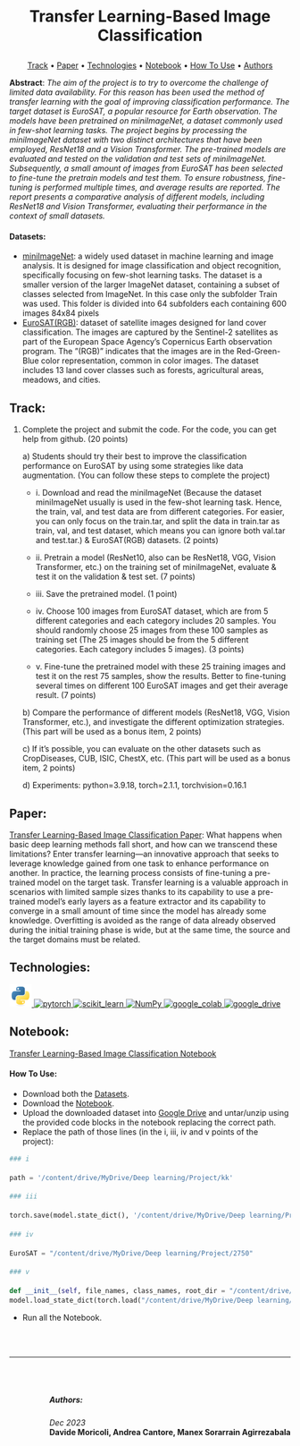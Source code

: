 # <p align="center">Transfer Learning-Based Image Classification</p>

<p align="center">
  <a href="#track">Track</a> •
  <a href="#paper">Paper</a> •
  <a href="#technologies">Technologies</a> •
  <a href="#notebook">Notebook</a> •
  <a href="#how-to-use">How To Use</a> •
  <a href="#authors">Authors</a>
</p>

**Abstract**: *The aim of the project is to try to overcome the challenge of limited data availability. For this reason has been used the method of transfer learning with the goal of improving classification performance. The target dataset is EuroSAT, a popular resource for Earth observation. The models have been pretrained on miniImageNet, a dataset commonly used in few-shot learning tasks. The project begins by processing the miniImageNet dataset with two distinct architectures that have been employed, ResNet18 and a Vision Transformer. The pre-trained models are evaluated and tested on the validation and test sets of miniImageNet. Subsequently, a small amount of images from EuroSAT has been selected to fine-tune the pretrain models and test them. To ensure robustness, fine-tuning is performed multiple times, and average results are reported. The report presents a comparative analysis of different models, including ResNet18 and Vision Transformer, evaluating their performance in the context of small datasets.*

#### Datasets: 
- [miniImageNet](https://drive.google.com/drive/folders/17a09kkqVivZQFggCw9I_YboJ23tcexNM): a widely used dataset in machine learning and image analysis. It is designed for image classification and object recognition, specifically focusing on few-shot learning tasks. The dataset is a smaller version of the larger ImageNet dataset, containing a subset of classes selected from ImageNet. In this case only the subfolder Train was used. This folder is divided into 64 subfolders each containing 600 images 84x84 pixels
- [EuroSAT(RGB)](https://github.com/phelber/EuroSAT): dataset of satellite images designed for land cover classification. The images are captured by the Sentinel-2 satellites as part of the European Space Agency’s Copernicus Earth observation program. The ”(RGB)” indicates that the images are in the Red-Green-Blue color representation, common in color images. The dataset includes 13 land cover classes such as forests, agricultural areas, meadows, and cities.

## Track: 
1. Complete the project and submit the code. For the code, you can get help from github. (20 points)

    a) Students should try their best to improve the classification performance on EuroSAT by using some strategies like data augmentation. (You can follow these steps to complete the project)

    - i. Download and read the miniImageNet (Because the dataset miniImageNet usually is used in the few-shot learning task. Hence, the train, val, and test data are from different categories. For easier, you can only focus on the train.tar, and split the data in train.tar as train, val, and test dataset, which means you can ignore both val.tar and test.tar.) & EuroSAT(RGB) datasets. (2 points)

    - ii. Pretrain a model (ResNet10, also can be ResNet18, VGG, Vision Transformer, etc.) on the training set of miniImageNet, evaluate & test it on the validation & test set. (7 points)

    - iii. Save the pretrained model. (1 point)

    - iv. Choose 100 images from EuroSAT dataset, which are from 5 different categories and each category includes 20 samples. You should randomly choose 25 images from these 100 samples as training set (The 25 images should be from the 5 different categories. Each category includes 5 images). (3 points)

    - v. Fine-tune the pretrained model with these 25 training images and test it on the rest 75 samples, show the results. Better to fine-tuning several times on different 100 EuroSAT images and get their average result. (7 points)

    b) Compare the performance of different models (ResNet18, VGG, Vision Transformer, etc.), and investigate the different optimization strategies. (This part will be used as a bonus item, 2 points)

    c) If it’s possible, you can evaluate on the other datasets such as CropDiseases, CUB, ISIC, ChestX, etc. (This part will be used as a bonus item, 2 points)

    d) Experiments: python=3.9.18, torch=2.1.1, torchvision=0.16.1

## Paper:
[Transfer Learning-Based Image Classification Paper](./transfer_learning-based_image_classification-paper.pdf): What happens when basic deep learning methods fall short, and how can we transcend these limitations? Enter transfer learning—an innovative approach that seeks to leverage knowledge gained from one task to enhance performance on another. In practice, the learning process consists of fine-tuning a pre-trained model on the target task. Transfer learning is a valuable approach in scenarios with limited sample sizes thanks to its capability to use a pre-trained model’s early layers as a feature extractor and its capability to converge in a small amount of time since the model has already some knowledge. Overfitting is avoided as the range of data already observed during the initial training phase is wide, but at the same time, the source and the target domains must be related. 


## Technologies:
<p align="left"> 
    <a href="https://www.python.org" target="_blank" rel="noreferrer"> 
        <img src="https://raw.githubusercontent.com/devicons/devicon/master/icons/python/python-original.svg" alt="python" width="40" height="40"/> 
    </a> 
    <a href="https://pytorch.org/" target="_blank" rel="noreferrer"> 
        <img src="https://www.vectorlogo.zone/logos/pytorch/pytorch-icon.svg" alt="pytorch" width="40" height="40"/> 
    </a> 
    <a href="https://scikit-learn.org/" target="_blank" rel="noreferrer"> 
        <img src="https://upload.wikimedia.org/wikipedia/commons/0/05/Scikit_learn_logo_small.svg" alt="scikit_learn" width="40" height="40"/> 
    </a>
    <a href="https://numpy.org/" target="_blank" rel="noreferrer">
        <img src="https://numpy.org/images/logo.svg" alt="NumPy" width="40" height="40" />
    </a>
    <a href="https://colab.research.google.com/" target="_blank" rel="noreferrer">
        <img src="https://upload.wikimedia.org/wikipedia/commons/thumb/archive/d/d0/20221103151430%21Google_Colaboratory_SVG_Logo.svg/120px-Google_Colaboratory_SVG_Logo.svg.png" alt="google_colab" width="40" height="40" />
    </a>
    <a href="https://drive.google.com/" target="_blank" rel="noreferrer">
        <img src="https://fonts.gstatic.com/s/i/productlogos/drive_2020q4/v8/web-64dp/logo_drive_2020q4_color_2x_web_64dp.png" alt="google_drive" width="40" height="40" />
    </a>
</p>

## Notebook:
[Transfer Learning-Based Image Classification Notebook](./Transfer_Learningbased_Image_Classification.ipynb)<br>
#### How To Use:
- Download both the [Datasets](#datasets).
- Download the [Notebook](./Tweets_to_Emotions.ipynb).
- Upload the downloaded dataset into [Google Drive](https://drive.google.com/) and untar/unzip using the provided code blocks in the notebook replacing the correct path.
- Replace the path of those lines (in the i, iii, iv and v points of the project):

```python
### i

path = '/content/drive/MyDrive/Deep learning/Project/kk'

### iii

torch.save(model.state_dict(), '/content/drive/MyDrive/Deep learning/Project/pretrained_resnet18.pth')

### iv

EuroSAT = "/content/drive/MyDrive/Deep learning/Project/2750"

### v

def __init__(self, file_names, class_names, root_dir = "/content/drive/MyDrive/Deep learning/Project/2750", transform=None): 
model.load_state_dict(torch.load("/content/drive/MyDrive/Deep learning/Project/pretrained_resnet18_2.pth"))

```
- Run all the Notebook.

<br><br>
<hr>
<br><br>

<div style="float: right">

##### Authors:

*Dec 2023*<br>
**Davide Moricoli, Andrea Cantore, Manex Sorarrain Agirrezabala**
</div>
